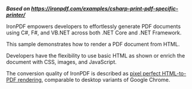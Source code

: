 ***Based on <https://ironpdf.com/examples/csharp-print-pdf-specific-printer/>***

IronPDF empowers developers to effortlessly generate PDF documents using C#, F#, and VB.NET across both .NET Core and .NET Framework.

This sample demonstrates how to render a PDF document from HTML.

Developers have the flexibility to use basic HTML as shown or enrich the document with CSS, images, and JavaScript.

The conversion quality of IronPDF is described as [pixel perfect HTML-to-PDF rendering](https://ironpdf.com/how-to/pixel-perfect-html-to-pdf/), comparable to desktop variants of Google Chrome.